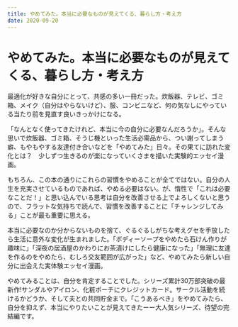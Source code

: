 ```yaml
---
title: やめてみた。本当に必要なものが見えてくる、暮らし方・考え方
date: 2020-09-20
---
```


# やめてみた。本当に必要なものが見えてくる、暮らし方・考え方

最適化が好きな自分にとって、共感の多い一冊だった。炊飯器、テレビ、ゴミ箱、メイク（自分はやらないけど）、服、コンビニなど、何の気なしにやっている当たり前を見直す良いきっかけになる。

<affiliate-link
  src="https://m.media-amazon.com/images/I/41ozTJZcJUL.jpg"
  href="https://www.amazon.co.jp/dp/B07N7FD211/"
  tag="1000ch-22"
  title="やめてみた。本当に必要なものが見えてくる、暮らし方・考え方 (幻冬舎文庫) Kindle版">
  「なんとなく使ってきたけれど、本当に今の自分に必要なんだろうか」。そんな思いで炊飯器、ゴミ箱、そうじ機といった生活必需品から、つい謝ってしまう癖、もやもやする友達付き合いなどを「やめてみた」日々。その果てに訪れた変化とは？　少しずつ生きるのが楽になっていくさまを描いた実験的エッセイ漫画。
</affiliate-link>

もちろん、この本の通りにこれらの習慣をやめることが全てではない。自分の人生を充実させているものであれば、やめる必要はない。が、惰性で「これは必要なことだ！」と思い込んでいる思考は自分を改善させる上でよろしくないと思うので、フラットな気持ちで読んで、習慣を改善することに「チャレンジしてみる」ことが最も重要に思える。

<affiliate-link
  src="https://m.media-amazon.com/images/I/41KBu8DG1oL.jpg"
  href="https://www.amazon.co.jp/dp/B0848GVH84/"
  tag="1000ch-22"
  title="もっと、やめてみた。「こうあるべき」に囚われなくなる暮らし方・考え方 (幻冬舎文庫) Kindle版">
  本当に必要なのか分からないものを捨て、ぐるぐるしがちな考えグセを手放したら生活に意外な変化が生まれました。「ボディーソープをやめたら石けん作りが趣味に」「深夜の居酒屋のかわりにお茶漬けにしたら健康になった」「無理に友達を作るのをやめたら、むしろ交友範囲が広がった」など、やめてみたら新しい自分に出会えた実体験エッセイ漫画。
</affiliate-link>

<affiliate-link
  src="https://m.media-amazon.com/images/I/51w2VTp2N6L.jpg"
  href="https://www.amazon.co.jp/dp/B0848GVH84/"
  tag="1000ch-22"
  title="さらに、やめてみた。自分のままで生きられるようになる、暮らし方・考え方 (幻冬舎単行本) Kindle版">
  やめてみることは、自分を肯定することでした。シリーズ累計30万部突破の最新作!サンダルやアイロン、化粧ポーチにクレジットカード。サークル活動を続けるかどうか、そして夫との共同貯金まで。「こうあるべき」をやめてみたら、自分を抑えず、本当にやりたいことが見えてきたーー大人気シリーズ、待望の完結編です。
</affiliate-link>

